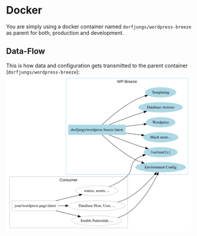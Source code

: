 # Docker
You are simply using a docker container named `dorfjungs/wordpress-breeze` as parent for both, production and development.

## Data-Flow
This is how data and configuration gets transmitted to the parent container (`dorfjungs/wordpress-breeze`):
![](./docker_graph.svg)